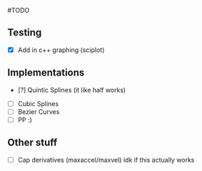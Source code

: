 #TODO

## Testing 
- [x] Add in c++ graphing (sciplot)

## Implementations
 - [?] Quintic Splines (it like half works)
 - [ ] Cubic Splines
 - [ ] Bezier Curves
 - [ ] PP :) 

## Other stuff
- [ ] Cap derivatives (maxaccel/maxvel) idk if this actually works
